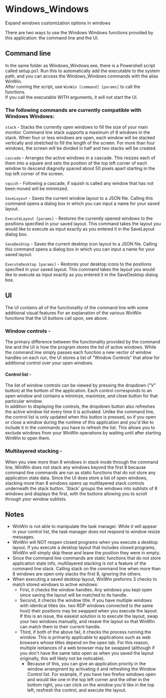 # Windows_Windows

Expand windows customization options in windows

There are two ways to use the Windows Windows functions provided by this application: the command line and the UI.

## Command line
In the same folder as Windows_Windows.exe, there is a Powershell script called setup.ps1. Run this to automatically add the executable to the system path, and you can access the Windows_Windows commands with the alias WinWin.    
After running the script, use `WinWin [command] [params]` to call the functions.  
If you call the executable WITH arguments, it will not start the UI.   
   
### The following commands are currently compatible with Windows Windows:   
`stack` - Stacks the currently open windows to fill the size of your main monitor. Command line stack supports a maximum of 8 windows in the stack. When four or less windows are open, each window will be stacked vertically and stretched to fill the length of the screen. For more than four windows, the screen will be divided in half and two stacks will be created.  
   
`cascade`  - Arranges the active windows in a cascade. This resizes each of them into a square and sets the position of the top left corner of each window to descend diagnolly spaced about 50 pixels apart starting in the top left corner of the screen.  
   
`squish`  - Following a cascade, if squish is called any window that has not been moved will be minimized.  
   
`SaveLayout` - Saves the current window layout to a JSON file. Calling this command opens a dialog box in which you can input a name for your saved layout.    
   
`ExecuteLayout [params]` - Restores the currently opened windows to the positions specified in your saved layout. This command takes the layout you would like to execute as input exactly as you entered it in the SaveLayout dialog box.    
   
`SaveDesktop` - Saves the current desktop icon layout to a JSON file. Calling this command opens a dialog box in which you can input a name for your saved layout.      
   
`ExecuteDesktop [params]` - Restores your desktop icons to the positions specified in your saved layout. This command takes the layout you would like to execute as input exactly as you entered it in the SaveDesktop dialog box.  
   
## UI  
The UI contains all of the functionality of the command line with some additional visual features 
For an explanation of the various WinWin functions that the UI buttons call upon, see above. 

### Window controls - 
The primary difference between the functionality provided by the command line and the UI is how the program stores the list of active windows. While the command line simply passes each function a new vector of window handles on each run, the UI stores a list of "Window Controls" that allow for additional control over your open windows.   

#### Control list - 
The list of window controls can be viewed by pressing the dropdown ("V" button) at the bottom of the application. Each control corresponds to an open window and contains a minimize, maximize, and close button for that particular window.  
In addition to displaying the controls, the dropdown button also refreshes the active window list every time it is activated. Unlike the command line, the control list is only updated when this button is pressed, so if you open or close a window during the runtime of this application and you'd like to include it in the commands you have to refresh the list. This allows you to exclude windows from your WinWin operations by waiting until after starting WinWin to open them.

### Multilayered stacking -  
When you view more than 8 windows in stack mode through the command line, WinWin does not stack any windows beyond the first 8 because command line commands are run as static functions that do not store any application state data. Since the UI does store a list of open windows, stacking more than 8 windows opens up multilayered stack controls underneath the stack button. 'Stack' groups the windows into sublists of 8 windows and displays the first, with the buttons allowing you to scroll through your window sublists.  
   

## Notes
- WinWin is not able to manipulate the task manager. While it will appear in your control list, the task manager does not respond to window resize messages.
- WinWin will NOT reopen closed programs when you execute a desktop layout. If you execute a desktop layout that includes closed programs, WinWin will simply skip these and leave the position they were in empty.
- Since the command line commands are static functions that do not store application state info, multilayered stacking is not a feature of the command line stack. Calling stack on the command line when more than 8 windows are open only stacks the first 8, ignoring the others.
- When executing a saved desktop layout, WinWin preforms 3 checks to match stored windows to active windows:
  - First, it checks the window handles. Any windows you kept open since saving the layout will be matched to its handle.
  - Second, it checks the window title. If you have multiple windows with identical titles (ex. two RDP windows connected to the same host) their positions may be swapped when you execute the layout. If this is an issue, the easiest solution is to execute the layout, swap your two windows manually, and resave the layout so that WinWin can match them to their current handle.
  - Third, if both of the above fail, it checks the process running the window. This is primarily applicable to applications such as web browsers whose titles depend on the open tab. For this reason, multiple isntances of a web browser may be swapped (although if you don't have the same tabs open as when you saved the layout originally, this will likely not be noticable). 
    - Because of this, you can give an application priority in the window arrangment by activating it and refreshing the Window Control list. For example, if you have two firefox windows open and would like one in the top left corner and the other in the bottom right, you can click on the window you'd like in the top left, resfresh the control, and execute the layout.